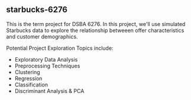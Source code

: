## starbucks-6276
This is the term project for DSBA 6276. In this project, we'll use simulated Starbucks data to explore the relationship betweeen offer characteristics and customer demographics. 

Potential Project Exploration Topics include:
- Exploratory Data Analysis
- Preprocessing Techniques
- Clustering
- Regression
- Classification
- Discriminant Analysis & PCA
